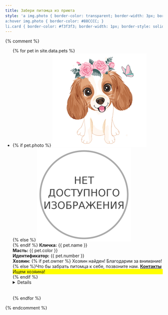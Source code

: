 ```yaml
---
title: Забери питомца из приюта
style: 'a img.photo { border-color: transparent; border-width: 3px; border-style: solid; }
a:hover img.photo { border-color: #88CCCC; }
li.card { border-color: #f3f3f3; border-width: 1px; border-style: solid; background-color: #f9f9f9; border-radius: 0.9rem; padding: 10px; list-style: none; }'
---
```

{% comment %}
<ul>
{% for pet in site.data.pets %}
<li class="card">
{% if pet.photo %}  
<a href="./img/dog.jpg"><img alt="фото самого красивого убийцы" src="./img/dog.jpg" width="300px" height="300px" class="photo" title="скачать фото"></a><br>
{% else %}
<a href="./img/nophoto.png"><img alt="фото не загружено" src="./img/nophoto.png" width="300px" height="300px" class="photo"></a><br>
{% endif %}
<b>Кличка:</b> {{ pet.name }}<br> 
<b>Масть:</b> {{ pet.color }}<br> 
<b>Идентификатор:</b> {{ pet.number }}<br>
<b>Хозяин:</b>
{% if pet.owner %}
Хозяин найден! Благодарим за внимание!
{% else %}Что бы забрать питомца к себе, позвоните нам. <a href="#/contacts.html"><strong>Контакты</strong></a>
<div style="background-color: yellow;">Ищем хозяина!</div> 
{% endif %}
<details markdown="1"><b>Вакцинация:</b> {{ pet.vaccine }}<br> 
<b>Стерилизация:</b> {{ pet.sterile }}<br> 
<b>Место вылова:</b> {{ pet.mestovylova }}
</details> 
<br>
</li>
<br>
{% endfor %}
</ul>
{% endcomment %}


